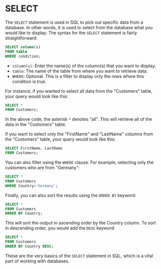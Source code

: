 # SELECT

The `SELECT` statement is used in SQL to pick out specific data from a database. In other words, it is used to select from the database what you would like to display. The syntax for the `SELECT` statement is fairly straightforward:

```sql
SELECT column(s)
FROM table
WHERE condition;
```

- `column(s)`: Enter the name(s) of the column(s) that you want to display.
- `table`: The name of the table from where you want to retrieve data.
- `WHERE`: Optional. This is a filter to display only the rows where this condition is true.

For instance, if you wanted to select all data from the "Customers" table, your query would look like this:

```sql
SELECT *
FROM Customers;
```
In the above code, the asterisk `*` denotes "all". This will retrieve all of the data in the "Customers" table.

If you want to select only the "FirstName" and "LastName" columns from the "Customers" table, your query would look like this:

```sql
SELECT FirstName, LastName
FROM Customers;
```

You can also filter using the `WHERE` clause. For example, selecting only the customers who are from "Germany":

```sql
SELECT *
FROM Customers
WHERE Country='Germany';
```

Finally, you can also sort the results using the `ORDER BY` keyword:

```sql
SELECT *
FROM Customers
ORDER BY Country;
```

This will sort the output in ascending order by the Country column. To sort in descending order, you would add the `DESC` keyword:

```sql
SELECT *
FROM Customers
ORDER BY Country DESC;
```

These are the very basics of the `SELECT` statement in SQL, which is a vital part of working with databases.